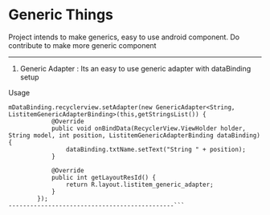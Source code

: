 # Generic Things
Project intends to make generics, easy to use android component. Do contribute to make more generic component

----------------------------------------------
1. Generic Adapter : 
Its an easy to use generic adapter with dataBinding setup

Usage 
```
mDataBinding.recyclerview.setAdapter(new GenericAdapter<String, ListitemGenericAdapterBinding>(this,getStringsList()) {
            @Override
            public void onBindData(RecyclerView.ViewHolder holder, String model, int position, ListitemGenericAdapterBinding dataBinding) {
                dataBinding.txtName.setText("String " + position);
            }

            @Override
            public int getLayoutResId() {
                return R.layout.listitem_generic_adapter;
            }
        });
----------------------------------------------```        
